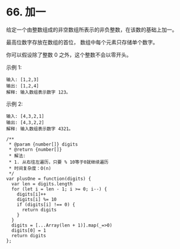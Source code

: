 # 66. 加一
给定一个由整数组成的非空数组所表示的非负整数，在该数的基础上加一。

最高位数字存放在数组的首位， 数组中每个元素只存储单个数字。

你可以假设除了整数 0 之外，这个整数不会以零开头。

示例 1:
```
输入: [1,2,3]
输出: [1,2,4]
解释: 输入数组表示数字 123。
```
示例 2:
```
输入: [4,3,2,1]
输出: [4,3,2,2]
解释: 输入数组表示数字 4321。
```

```
/**
 * @param {number[]} digits
 * @return {number[]}
 * 解法:
 * 1. 从右往左遍历，只要 % 10等于0就继续遍历
 * 时间复杂度：O(n)
 */
var plusOne = function(digits) {
  var len = digits.length
  for (let i = len - 1; i >= 0; i--) {
    digits[i]++
    digits[i] %= 10 
    if (digits[i] !== 0) {
      return digits
    }
  }
  digits = [...Array(len + 1)].map(_=>0)
  digits[0] = 1
  return digits
};
```
